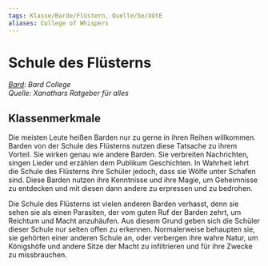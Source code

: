 ```yaml
---
tags: Klasse/Barde/Flüstern, Quelle/5e/XGtE
aliases: College of Whispers
---
```

Schule des Flüsterns
====================

[_Bard_](05%20-%20Wikipedia/Charakteroptionen/02.%20Klassen/Barde.md)_: Bard College_  
_Quelle: Xanathars Ratgeber für alles_

Klassenmerkmale
---------------

Die meisten Leute heißen Barden nur zu gerne in ihren Reihen willkommen. Barden von der Schule des Flüsterns nutzen diese Tatsache zu ihrem Vorteil. Sie wirken genau wie andere Barden. Sie verbreiten Nachrichten, singen Lieder und erzählen dem Publikum Geschichten. In Wahrheit lehrt die Schule des Flüsterns ihre Schüler jedoch, dass sie Wölfe unter Schafen sind. Diese Barden nutzen ihre Kenntnisse und ihre Magie, um Geheimnisse zu entdecken und mit diesen dann andere zu erpressen und zu bedrohen.

Die Schule des Flüsterns ist vielen anderen Barden verhasst, denn sie sehen sie als einen Parasiten, der vom guten Ruf der Barden zehrt, um Reichtum und Macht anzuhäufen. Aus diesem Grund geben sich die Schüler dieser Schule nur selten offen zu erkennen. Normalerweise behaupten sie, sie gehörten einer anderen Schule an, oder verbergen ihre wahre Natur, um Königshöfe und andere Sitze der Macht zu infiltrieren und für ihre Zwecke zu missbrauchen.